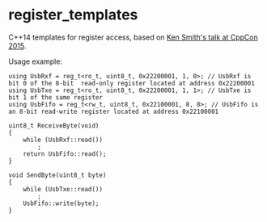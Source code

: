 # register_templates
C++14 templates for register access, based on [Ken Smith's talk at CppCon 2015](https://github.com/kensmith/cppmmio).

Usage example:

	using UsbRxf = reg_t<ro_t, uint8_t, 0x22200001, 1, 0>; // UsbRxf is bit 0 of the 8-bit 	read-only register located at address 0x22200001
	using UsbTxe = reg_t<ro_t, uint8_t, 0x22200001, 1, 1>; // UsbTxe is bit 1 of the same register
	using UsbFifo = reg_t<rw_t, uint8_t, 0x22100001, 8, 0>; // UsbFifo is an 8-bit read-write register located at address 0x22100001
	
	uint8_t ReceiveByte(void)
	{
		while (UsbRxf::read())
			;
		return UsbFifo::read();
	}
	
	void SendByte(uint8_t byte)
	{
		while (UsbTxe::read())
			;
		UsbFifo::write(byte);
	}
